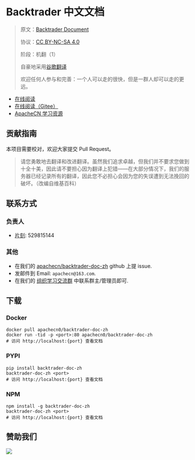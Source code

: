 # Backtrader 中文文档

> 原文：[Backtrader Document](https://www.backtrader.com/)
> 
> 协议：[CC BY-NC-SA 4.0](http://creativecommons.org/licenses/by-nc-sa/4.0/)
> 
> 阶段：机翻（1）
> 
> 自豪地采用[谷歌翻译](https://translate.google.cn/)
> 
> 欢迎任何人参与和完善：一个人可以走的很快，但是一群人却可以走的更远。

* [在线阅读](https://backtrader.apachecn.org)
* [在线阅读（Gitee）](https://apachecn.gitee.io/backtrader-doc-zh/)
* [ApacheCN 学习资源](http://docs.apachecn.org/)

## 贡献指南

本项目需要校对，欢迎大家提交 Pull Request。

> 请您勇敢地去翻译和改进翻译。虽然我们追求卓越，但我们并不要求您做到十全十美，因此请不要担心因为翻译上犯错——在大部分情况下，我们的服务器已经记录所有的翻译，因此您不必担心会因为您的失误遭到无法挽回的破坏。（改编自维基百科）

## 联系方式

### 负责人

* [片刻](https://github.com/jiangzhonglian): 529815144

### 其他

*   在我们的 [apachecn/backtrader-doc-zh](https://github.com/apachecn/backtrader-doc-zh) github 上提 issue.
*   发邮件到 Email: `apachecn@163.com`.
*   在我们的 [组织学习交流群](http://www.apachecn.org/organization/348.html) 中联系群主/管理员即可.

## 下载

### Docker

```
docker pull apachecn0/backtrader-doc-zh
docker run -tid -p <port>:80 apachecn0/backtrader-doc-zh
# 访问 http://localhost:{port} 查看文档
```

### PYPI

```
pip install backtrader-doc-zh
backtrader-doc-zh <port>
# 访问 http://localhost:{port} 查看文档
```

### NPM

```
npm install -g backtrader-doc-zh
backtrader-doc-zh <port>
# 访问 http://localhost:{port} 查看文档
```

## 赞助我们

![](http://data.apachecn.org/img/about/donate.jpg)
